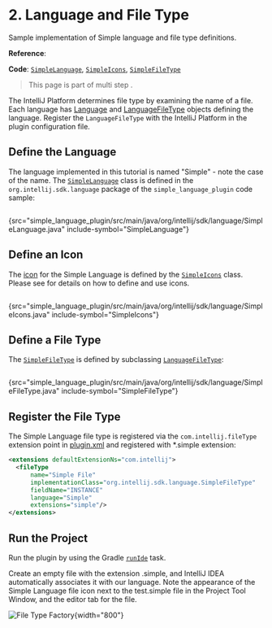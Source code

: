 <!-- Copyright 2000-2024 JetBrains s.r.o. and contributors. Use of this source code is governed by the Apache 2.0 license. -->

# 2. Language and File Type

<link-summary>Sample implementation of Simple language and file type definitions.</link-summary>

<tldr>

**Reference**: [](registering_file_type.md)

**Code**: [`SimpleLanguage`](%gh-sdk-samples-master%/simple_language_plugin/src/main/java/org/intellij/sdk/language/SimpleLanguage.java),
[`SimpleIcons`](%gh-sdk-samples-master%/simple_language_plugin/src/main/java/org/intellij/sdk/language/SimpleIcons.java),
[`SimpleFileType`](%gh-sdk-samples-master%/simple_language_plugin/src/main/java/org/intellij/sdk/language/SimpleFileType.java)

</tldr>

<snippet id="custom_language_tutorial_header">

> This page is part of multi step [](custom_language_support_tutorial.md).
>

</snippet>

The IntelliJ Platform determines file type by examining the name of a file.
Each language has [Language](%gh-ic%/platform/core-api/src/com/intellij/lang/Language.java) and [LanguageFileType](%gh-ic%/platform/core-api/src/com/intellij/openapi/fileTypes/LanguageFileType.java) objects defining the language.
Register the `LanguageFileType` with the IntelliJ Platform in the plugin configuration file.

## Define the Language

The language implemented in this tutorial is named "Simple" - note the case of the name.
The [`SimpleLanguage`](%gh-sdk-samples-master%/simple_language_plugin/src/main/java/org/intellij/sdk/language/SimpleLanguage.java) class is defined in the `org.intellij.sdk.language` package of the `simple_language_plugin` code sample:

```java
```
{src="simple_language_plugin/src/main/java/org/intellij/sdk/language/SimpleLanguage.java" include-symbol="SimpleLanguage"}

## Define an Icon

The [icon](%gh-sdk-samples-master%/simple_language_plugin/src/main/resources/icons/jar-gray.png) for the Simple Language is defined by the
[`SimpleIcons`](%gh-sdk-samples-master%/simple_language_plugin/src/main/java/org/intellij/sdk/language/SimpleIcons.java) class.
Please see [](icons.md) for details on how to define and use icons.

```java
```
{src="simple_language_plugin/src/main/java/org/intellij/sdk/language/SimpleIcons.java" include-symbol="SimpleIcons"}

## Define a File Type

The [`SimpleFileType`](%gh-sdk-samples-master%/simple_language_plugin/src/main/java/org/intellij/sdk/language/SimpleFileType.java) is defined by subclassing [`LanguageFileType`](%gh-ic%/platform/core-api/src/com/intellij/openapi/fileTypes/LanguageFileType.java):

```java
```
{src="simple_language_plugin/src/main/java/org/intellij/sdk/language/SimpleFileType.java" include-symbol="SimpleFileType"}

## Register the File Type

The Simple Language file type is registered via the `com.intellij.fileType` extension point in <path>[plugin.xml](plugin_configuration_file.md)</path> and registered with <path>*.simple</path> extension:

```xml
<extensions defaultExtensionNs="com.intellij">
  <fileType
      name="Simple File"
      implementationClass="org.intellij.sdk.language.SimpleFileType"
      fieldName="INSTANCE"
      language="Simple"
      extensions="simple"/>
</extensions>
```

## Run the Project

Run the plugin by using the Gradle [`runIde`](creating_plugin_project.md#running-a-plugin-with-the-runide-gradle-task) task.

Create an empty file with the extension <path>.simple</path>, and IntelliJ IDEA automatically associates it with our language.
Note the appearance of the Simple Language file icon next to the <path>test.simple</path> file in the <control>Project</control> Tool Window, and the editor tab for the file.

![File Type Factory](file_type_factory.png){width="800"}
